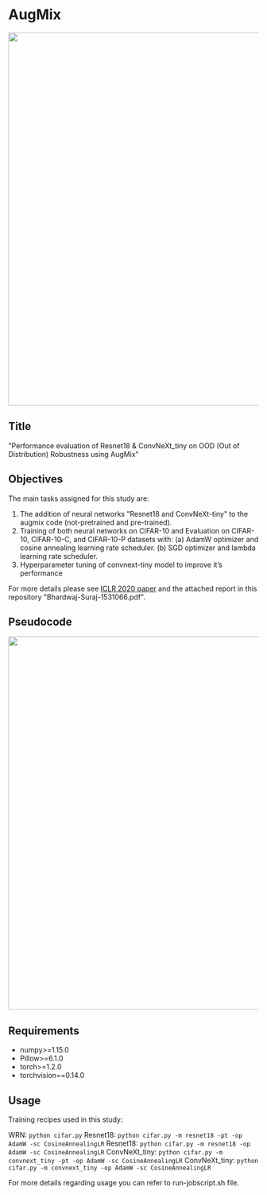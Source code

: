 # AugMix

<img align="center" src="assets/augmix.gif" width="750">


## Title
"Performance evaluation of Resnet18 & ConvNeXt_tiny on OOD (Out of Distribution) Robustness using AugMix"

## Objectives

The main tasks assigned for this study are:
1. The addition of neural networks "Resnet18 and ConvNeXt-tiny" to the
augmix code (not-pretrained and pre-trained).
2. Training of both neural networks on CIFAR-10 and Evaluation on CIFAR-
10, CIFAR-10-C, and CIFAR-10-P datasets with:
(a) AdamW optimizer and cosine annealing learning rate scheduler.
(b) SGD optimizer and lambda learning rate scheduler.
3. Hyperparameter tuning of convnext-tiny model to improve it’s performance

For more details please see [ICLR 2020 paper](https://arxiv.org/pdf/1912.02781.pdf) and the attached report in this repository "Bhardwaj-Suraj-1531066.pdf".

## Pseudocode

<img align="center" src="assets/pseudocode.png" width="750">

## Requirements
*   numpy>=1.15.0
*   Pillow>=6.1.0
*   torch>=1.2.0
*   torchvision==0.14.0

## Usage

Training recipes used in this study:

WRN: `python cifar.py`
Resnet18: `python cifar.py -m resnet18 -pt -op AdamW -sc CosineAnnealingLR`
Resnet18: `python cifar.py -m resnet18 -op AdamW -sc CosineAnnealingLR`
ConvNeXt_tiny: `python cifar.py -m convnext_tiny -pt -op AdamW -sc CosineAnnealingLR`
ConvNeXt_tiny: `python cifar.py -m convnext_tiny -op AdamW -sc CosineAnnealingLR`

For more details regarding usage you can refer to run-jobscript.sh file.
